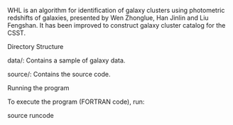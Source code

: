 WHL is an algorithm for identification of galaxy clusters using photometric redshifts of galaxies,
presented by Wen Zhonglue, Han Jinlin and Liu Fengshan. It has been improved to construct galaxy
cluster catalog for the CSST.

Directory Structure

data/: Contains a sample of galaxy data.

source/: Contains the source code.

Running the program

To execute the program (FORTRAN code), run:

source runcode
